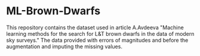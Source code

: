 # ML-Brown-Dwarfs
This repository contains the dataset used in article A.Avdeeva "Machine learning methods for the search for L&amp;T brown dwarfs in the data of modern sky surveys." 
The data provided with errors of magnitudes and before the augmentation and imputing the missing values.
